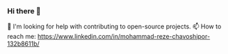 ### Hi there 👋


🤔 I'm looking for help with contributing to open-source projects.
📫 How to reach me: https://www.linkedin.com/in/mohammad-reze-chavoshipor-132b8611b/

